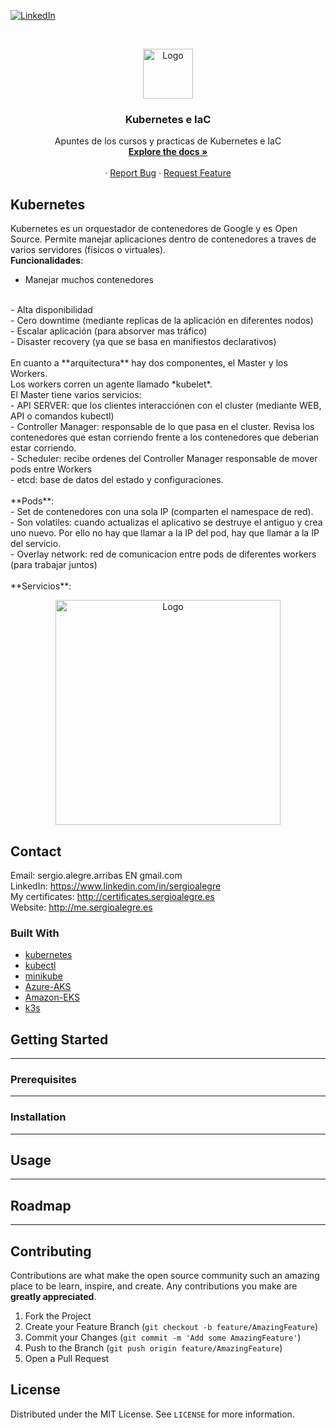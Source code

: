 <!--
REEMPLAZAR: Buscador-Ajax-similar-a-Google, TITULO, DESCRIPCION, DESCRIPCION2, DEMO, TECNOLOGIAS
-->
[![LinkedIn][linkedin-shield]][linkedin-url]

<!-- PROJECT LOGO -->
<br />
<p align="center">
  <a href="https://github.com/sergioalegre/Kubernetes">
    <img src="http://sergioalegre.es/logo.JPG" alt="Logo" width="80" height="80">
  </a>

  <h3 align="center"><!-- TITULO -->Kubernetes e IaC</h3>

  <p align="center">
    <!-- DESCRIPCION -->Apuntes de los cursos y practicas de Kubernetes e IaC
    <br />
    <a href="https://github.com/sergioalegre/Kubernetes"><strong>Explore the docs »</strong></a>
    <br />
    <br />
    <!-- DEMO<a href="http://sergioalegre.es/Programacion/_BuscadorAJAX/">View Demo</a> -->
    ·
    <a href="https://github.com/sergioalegre/Kubernetes/issues">Report Bug</a>
    ·
    <a href="https://github.com/sergioalegre/Kubernetes/issues">Request Feature</a>
  </p>
</p>

## Kubernetes
<!-- DESCRIPCION2 --> <!-- DEMO -->
Kubernetes es un orquestador de contenedores de Google y es Open Source. Permite manejar aplicaciones dentro de contenedores a traves de varios servidores (físicos o virtuales).
<br />
**Funcionalidades**:
- Manejar muchos contenedores
<br />
- Alta disponibilidad
<br />
- Cero downtime (mediante replicas de la aplicación en diferentes nodos)
<br />
- Escalar aplicación (para absorver mas tráfico)
<br />
- Disaster recovery (ya que se basa en manifiestos declarativos)

<br />
<br />
En cuanto a **arquitectura** hay dos componentes, el Master y los Workers.
<br />
Los workers corren un agente llamado *kubelet*.
<br />
El Master tiene varios servicios:
<br />
- API SERVER: que los clientes interacciónen con el cluster (mediante WEB, API o comandos kubectl)
<br />
- Controller Manager: responsable de lo que pasa en el cluster. Revisa los contenedores que estan corriendo frente a los contenedores que deberian estar corriendo.
<br />
- Scheduler: recibe ordenes del Controller Manager responsable de mover pods entre Workers
<br />
- etcd: base de datos del estado y configuraciones.

<br />
<br />
**Pods**:
<br />
- Set de contenedores con una sola IP (comparten el namespace de red).
<br />
- Son volatiles: cuando actualizas el aplicativo se destruye el antiguo y crea uno nuevo. Por ello no hay que llamar a la IP del pod, hay que llamar a la IP del servicio.
<br />
- Overlay network: red de comunicacion entre pods de diferentes workers (para trabajar juntos)

<br />
<br />
**Servicios**:

<p align="center">
  <a href="https://github.com/sergioalegre/Kubernetes">
    <img src="http://sergioalegre.es/Programacion/_BuscadorAJAX/captura.PNG" alt="Logo" width="360" height="">
  </a>
</p>

## Contact
Email: sergio.alegre.arribas EN gmail.com
<br>
LinkedIn: https://www.linkedin.com/in/sergioalegre
<br>
My certificates: http://certificates.sergioalegre.es
<br>
Website: http://me.sergioalegre.es

### Built With
<!-- TECNOLOGIAS -->
* [kubernetes](kubernetes)
* [kubectl](kubectl)
* [minikube](minikube)
* [Azure-AKS](Azure-AKS)
* [Amazon-EKS](Amazon-EKS)
* [k3s](k3s)

## Getting Started
---

### Prerequisites
---

### Installation
---

## Usage
---

## Roadmap
---

## Contributing
Contributions are what make the open source community such an amazing place to be learn, inspire, and create. Any contributions you make are **greatly appreciated**.

1. Fork the Project
2. Create your Feature Branch (`git checkout -b feature/AmazingFeature`)
3. Commit your Changes (`git commit -m 'Add some AmazingFeature'`)
4. Push to the Branch (`git push origin feature/AmazingFeature`)
5. Open a Pull Request

## License
Distributed under the MIT License. See `LICENSE` for more information.


[linkedin-shield]: https://img.shields.io/badge/-LinkedIn-black.svg?style=flat-square&logo=linkedin&colorB=555
[linkedin-url]: https://linkedin.com/in/sergioalegre
